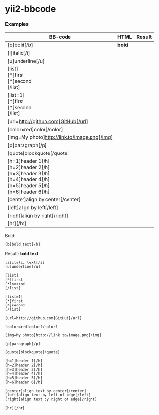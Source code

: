 # yii2-bbcode

### Examples

| **BB-code** | **HTML**  | **Result** |
|-------------|-----------|------------|
| [b]bold[/b] | <strong>bold</strong>
| [i]italic[/i] |
| [u]underline[/u] |
| [list]<br>[\*]first<br>[\*]second<br>[/list] |
| [list=1]<br>[\*]first<br>[\*]second<br>[/list] |
| [url=http://github.com]GitHub[/url] |
| [color=red]color[/color] |
| [img=My photo]http://link.to/image.png[/img] |
| [p]paragraph[/p] |
| [quote]blockquote[/quote] |
| [h=1]header 1[/h]<br>[h=2]header 2[/h]<br>[h=3]header 3[/h]<br>[h=4]header 4[/h]<br>[h=5]header 5[/h]<br>[h=6]header 6[/h] |
| [center]align by center[/center] |
| [left]align by left[/left] |
| [right]align by right[/right] |
| [hr][/hr] |

Bold:
```
[b]bold text[/b]
```
Result:
<strong>bold text</strong>

```
[i]italic text[/i]
[u]underline[/u]

[list]
[*]first
[*]second
[/list]

[list=1]
[*]first
[*]second
[/list]

[url=http://github.com]GitHub[/url]

[color=red]color[/color]

[img=My photo]http://link.to/image.png[/img]

[p]paragraph[/p]

[quote]blockquote[/quote]

[h=1]header 1[/h]
[h=2]header 2[/h]
[h=3]header 3[/h]
[h=4]header 4[/h]
[h=5]header 5[/h]
[h=6]header 6[/h]

[center]align text by center[/center]
[left]align text by left of edge[/left]
[right]align text by right of edge[/right]

[hr][/hr]
```
